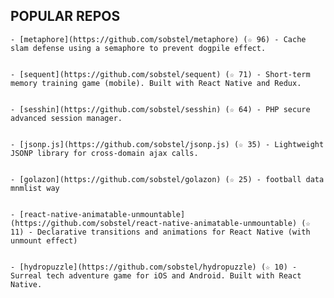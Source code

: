 ## POPULAR REPOS


  
    - [metaphore](https://github.com/sobstel/metaphore) (☆ 96) - Cache slam defense using a semaphore to prevent dogpile effect.

  
    - [sequent](https://github.com/sobstel/sequent) (☆ 71) - Short-term memory training game (mobile). Built with React Native and Redux.

  
    - [sesshin](https://github.com/sobstel/sesshin) (☆ 64) - PHP secure advanced session manager.

  
    - [jsonp.js](https://github.com/sobstel/jsonp.js) (☆ 35) - Lightweight JSONP library for cross-domain ajax calls.

  
    - [golazon](https://github.com/sobstel/golazon) (☆ 25) - football data mnmlist way

  
    - [react-native-animatable-unmountable](https://github.com/sobstel/react-native-animatable-unmountable) (☆ 11) - Declarative transitions and animations for React Native (with unmount effect)

  
    - [hydropuzzle](https://github.com/sobstel/hydropuzzle) (☆ 10) - Surreal tech adventure game for iOS and Android. Built with React Native.

  

  

  

  

  

  

  

  

  

  

  

  

  

  

  

  

  

  

  

  

  

  

  

  

  


<!--
**sobstel/sobstel** is a ✨ _special_ ✨ repository because its `README.md` (this file) appears on your GitHub profile.

Here are some ideas to get you started:

- 🔭 I’m currently working on ...
- 🌱 I’m currently learning ...
- 👯 I’m looking to collaborate on ...
- 🤔 I’m looking for help with ...
- 💬 Ask me about ...
- 📫 How to reach me: ...
- 😄 Pronouns: ...
- ⚡ Fun fact: ...
-->
